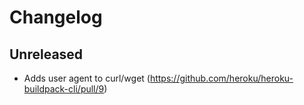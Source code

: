 # Changelog

## Unreleased

- Adds user agent to curl/wget  (https://github.com/heroku/heroku-buildpack-cli/pull/9)
